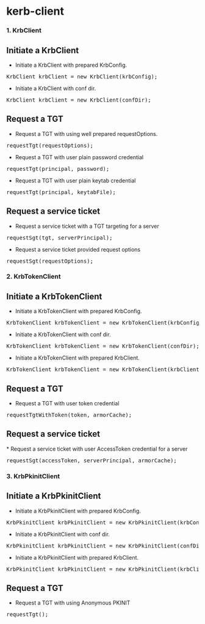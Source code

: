 <!--
  Licensed to the Apache Software Foundation (ASF) under one
  or more contributor license agreements.  See the NOTICE file
  distributed with this work for additional information
  regarding copyright ownership.  The ASF licenses this file
  to you under the Apache License, Version 2.0 (the
  "License"); you may not use this file except in compliance
  with the License.  You may obtain a copy of the License at

  http://www.apache.org/licenses/LICENSE-2.0

  Unless required by applicable law or agreed to in writing,
  software distributed under the License is distributed on an
  "AS IS" BASIS, WITHOUT WARRANTIES OR CONDITIONS OF ANY
  KIND, either express or implied.  See the License for the
  specific language governing permissions and limitations
  under the License.
-->

kerb-client
============

### 1. KrbClient
## Initiate a KrbClient
* Initiate a KrbClient with prepared KrbConfig.
<pre>
KrbClient krbClient = new KrbClient(krbConfig);
</pre>
* Initiate a KrbClient with conf dir.
<pre>
KrbClient krbClient = new KrbClient(confDir);
</pre>

## Request a TGT
* Request a TGT with using well prepared requestOptions.
<pre>
requestTgt(requestOptions);
</pre>
* Request a TGT with user plain password credential
<pre>
requestTgt(principal, password);
</pre>
* Request a TGT with user plain keytab credential
<pre>
requestTgt(principal, keytabFile);
</pre>

## Request a service ticket
* Request a service ticket with a TGT targeting for a server
<pre>
requestSgt(tgt, serverPrincipal);
</pre>
* Request a service ticket provided request options
<pre>
requestSgt(requestOptions);
</pre>

### 2. KrbTokenClient
## Initiate a KrbTokenClient
* Initiate a KrbTokenClient with prepared KrbConfig.
<pre>
KrbTokenClient krbTokenClient = new KrbTokenClient(krbConfig);
</pre>
* Initiate a KrbTokenClient with conf dir.
<pre>
KrbTokenClient krbTokenClient = new KrbTokenClient(confDir);
</pre>
* Initiate a KrbTokenClient with prepared KrbClient.
<pre>
KrbTokenClient krbTokenClient = new KrbTokenClient(krbClient);
</pre>

## Request a TGT
* Request a TGT with user token credential
<pre>
requestTgtWithToken(token, armorCache);
</pre>

## Request a service ticket
</pre>
* Request a service ticket with user AccessToken credential for a server
<pre>
requestSgt(accessToken, serverPrincipal, armorCache);
</pre>

### 3. KrbPkinitClient
## Initiate a KrbPkinitClient
* Initiate a KrbPkinitClient with prepared KrbConfig.
<pre>
KrbPkinitClient krbPkinitClient = new KrbPkinitClient(krbConfig);
</pre>
* Initiate a KrbPkinitClient with conf dir.
<pre>
KrbPkinitClient krbPkinitClient = new KrbPkinitClient(confDir);
</pre>
* Initiate a KrbPkinitClient with prepared KrbClient.
<pre>
KrbPkinitClient krbPkinitClient = new KrbPkinitClient(krbClient);
</pre>

## Request a TGT
* Request a TGT with using Anonymous PKINIT
<pre>
requestTgt();
</pre>

